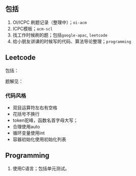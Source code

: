 ## 包括

1. OI/ICPC 刷题记录（整理中）；`oi-acm`
1. ICPC模板；`acm-scl`
1. 找工作时候刷的题；包括`google-apac`, `leetcode`
1. 给小朋友讲课的时候写的代码、算法导论整理；`programming`

## Leetcode

包括：

题解见：

### 代码风格

- 双目运算符左右有空格
- 花括号不换行
- token驼峰，函数名首字母大写；
- 合理使用auto
- 循环变量使用int
- 容器初始化使用初始化列表

## Programming 

1. 使用C语言；包括单元测试。